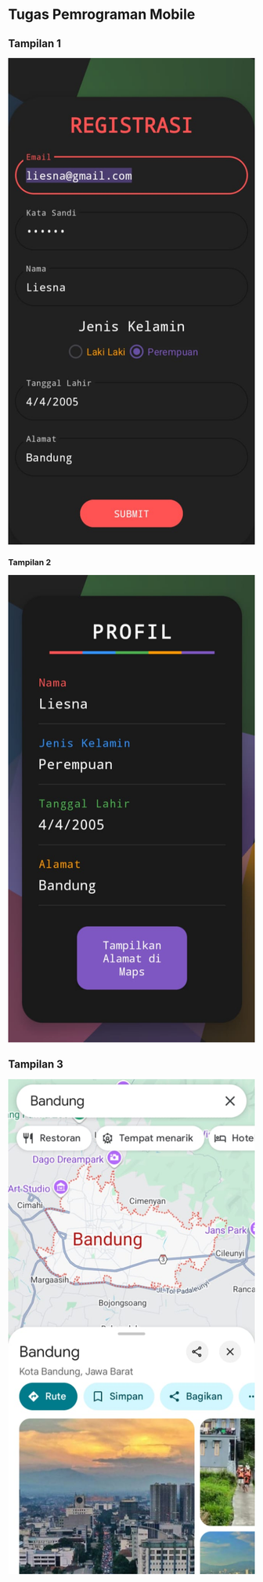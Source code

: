 # Tugas Pemrograman Mobile

## Tampilan 1

![Screenshot 1](Screenshots/image_1.jpeg)

### Tampilan 2

![Screenshot 2](Screenshots/image_2.jpeg)

## Tampilan 3

![Screenshot 3](Screenshots/image_3.jpeg)
